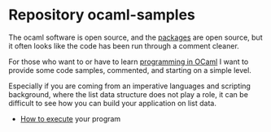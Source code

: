 Repository ocaml-samples
=======================

The ocaml software is open source, and the [packages](https://opam.ocaml.org/) are open source,
but it often looks like the code has been run through a comment cleaner.

For those who want to or have to learn [programming in OCaml](http://ocaml.org) I want to
provide some code samples, commented, and starting on a simple level.

Especially if you are coming from an imperative languages and scripting background, where the list data
structure does not play a role, it can be difficult to see how you can build your application
on list data.

- [How to execute](how-to-execute.md) your program
